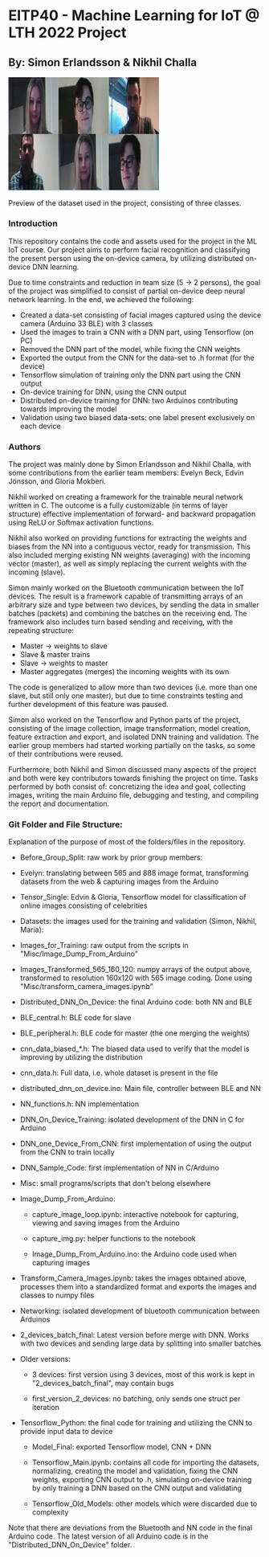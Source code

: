 # EITP40 - Machine Learning for IoT @ LTH 2022 Project
## By: Simon Erlandsson & Nikhil Challa

<img src="dataset_preview.png" alt="Preview of dataset]" width="300"/>

Preview of the dataset used in the project, consisting of three classes.

### Introduction
This repository contains the code and assets used for the project in the ML IoT course. Our project aims to perform facial recognition and classifying the present person using the on-device camera, by utilizing distributed on-device DNN learning.

Due to time constraints and reduction in team size (5 -> 2 persons), the goal of the project was simplified to consist of partial on-device deep neural network learning. In the end, we achieved the following:

- Created a data-set consisting of facial images captured using the device camera (Arduino 33 BLE) with 3 classes
- Used the images to train a CNN with a DNN part, using Tensorflow (on PC)
- Removed the DNN part of the model, while fixing the CNN weights
- Exported the output from the CNN for the data-set to .h format (for the device)
- Tensorflow simulation of training only the DNN part using the CNN output
- On-device training for DNN, using the CNN output
- Distributed on-device training for DNN: two Arduinos contributing towards improving the model
- Validation using two biased data-sets: one label present exclusively on each device

### Authors
The project was mainly done by Simon Erlandsson and Nikhil Challa, with some contributions from the earlier team members: Evelyn Beck, Edvin Jönsson, and Gloria Mokberi.

Nikhil worked on creating a framework for the trainable neural network written in C. The outcome is a fully customizable (in terms of layer structure) effective implementation of forward- and backward propagation using ReLU or Softmax activation functions.

Nikhil also worked on providing functions for extracting the weights and biases from the NN into a contiguous vector, ready for transmission. This also included merging existing NN weights (averaging) with the incoming vector (master), as well as simply replacing the current weights with the incoming (slave).

Simon mainly worked on the Bluetooth communication between the IoT devices. The result is a framework capable of transmitting arrays of an arbitrary size and type between two devices, by sending the data in smaller batches (packets) and combining the batches on the receiving end. The framework also includes turn based sending and receiving, with the repeating structure:

- Master -> weights to slave
- Slave & master trains
- Slave -> weights to master
- Master aggregates (merges) the incoming weights with its own

The code is generalized to allow more than two devices (i.e. more than one slave, but still only one master), but due to time constraints testing and further development of this feature was paused.

Simon also worked on the Tensorflow and Python parts of the project, consisting of the image collection, image transformation, model creation, feature extraction and export, and isolated DNN training and validation. The earlier group members had started working partially on the tasks, so some of their contributions were reused.

Furthermore, both Nikhil and Simon discussed many aspects of the project and both were key contributors towards finishing the project on time. Tasks performed by both consist of: concretizing the idea and goal, collecting images, writing the main Arduino file, debugging and testing, and compiling the report and documentation.

### Git Folder and File Structure:
Explanation of the purpose of most of the folders/files in the repository.
- Before_Group_Split: raw work by prior group members:
 - Evelyn: translating between 565 and 888 image format, transforming datasets from the web & capturing images from the Arduino

 - Tensor_Single: Edvin & Gloria, Tensorflow model for classification of online images consisting of celebrities

- Datasets: the images used for the training and validation (Simon, Nikhil, Maria):
 - Images_for_Training: raw output from the scripts in "Misc/Image_Dump_From_Arduino"

 - Images_Transformed_565_160_120: numpy arrays of the output above, transformed to resolution 160x120 with 565 image coding. Done using "Misc/transform_camera_images.ipynb"

- Distributed_DNN_On_Device: the final Arduino code: both NN and BLE
 - BLE_central.h: BLE code for slave
 - BLE_peripheral.h: BLE code for master (the one merging the weights)
 - cnn_data_biased_*.h: The biased data used to verify that the model is improving by utilizing the distribution
 - cnn_data.h: Full data, i.e. whole dataset is present in the file
 - distributed_dnn_on_device.ino: Main file, controller between BLE and NN

 - NN_functions.h: NN implementation

- DNN_On_Device_Training: isolated development of the DNN in C for Arduino
 - DNN_one_Device_From_CNN: first implementation of using the output from the CNN to train locally

 - DNN_Sample_Code: first implementation of NN in C/Arduino

- Misc: small programs/scripts that don't belong elsewhere
 - Image_Dump_From_Arduino:

   - capture_image_loop.ipynb: interactive notebook for capturing, viewing and saving images from the Arduino

   - capture_img.py: helper functions to the notebook

   - Image_Dump_From_Arduino.ino: the Arduino code used when capturing images

 - Transform_Camera_Images.ipynb: takes the images obtained above, processes them into a standardized format and exports the images and classes to numpy files

- Networking: isolated development of bluetooth communication between Arduinos
 - 2_devices_batch_final: Latest version before merge with DNN. Works with two devices and sending large data by splitting into smaller batches
 - Older versions:

   - 3 devices: first version using 3 devices, most of this work is kept in "2_devices_batch_final", may contain bugs

   - first_version_2_devices: no batching, only sends one struct per iteration

- Tensorflow_Python: the final code for training and utilizing the CNN to provide input data to device
  - Model_Final: exported Tensorflow model, CNN + DNN

  - Tensorflow_Main.ipynb: contains all code for importing the datasets, normalizing, creating the model and validation, fixing the CNN weights, exporting CNN output to .h, simulating on-device training by only training a DNN based on the CNN output and validating

  - Tensorflow_Old_Models: other models which were discarded due to complexity

Note that there are deviations from the Bluetooth and NN code in the final Arduino code. The latest version of all Arduino code is in the "Distributed_DNN_On_Device" folder.
